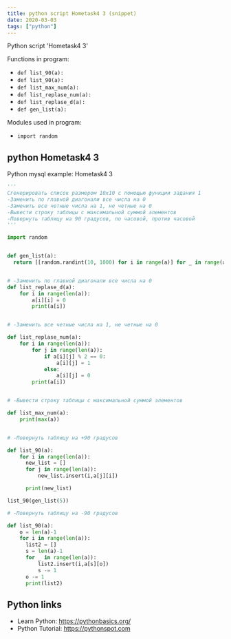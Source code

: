 ```yaml
---
title: python script Hometask4 3 (snippet)
date: 2020-03-03
tags: ["python"]
---
```

Python script 'Hometask4 3'

Functions in program: 
* `def list_90(a):`
* `def list_90(a):`
* `def list_max_num(a):`
* `def list_replase_num(a):`
* `def list_replase_d(a):`
* `def gen_list(a):`

Modules used in program: 
* `import random`

## python Hometask4 3

Python mysql example: Hometask4 3

```python
'''
Сгенерировать список размером 10х10 с помощью функции задания 1
-Заменить по главной диагонали все числа на 0
-Заменить все четные числа на 1, не четные на 0
-Вывести строку таблицы с максимальной суммой элементов
-Повернуть таблицу на 90 градусов, по часовой, против часовой
'''

import random


def gen_list(a):
  return [[random.randint(10, 1000) for i in range(a)] for _ in range(a)]


# -Заменить по главной диагонали все числа на 0
def list_replase_d(a):
    for i in range(len(a)):
        a[i][i] = 0
        print(a[i])


# -Заменить все четные числа на 1, не четные на 0

def list_replase_num(a):
    for i in range(len(a)):
        for j in range(len(a)):
            if a[i][j] % 2 == 0:
                a[i][j] = 1
            else:
                a[i][j] = 0
        print(a[i])


# -Вывести строку таблицы с максимальной суммой элементов

def list_max_num(a):
    print(max(a))


# -Повернуть таблицу на +90 градусов

def list_90(a):
    for i in range(len(a)):
      new_list = []
      for j in range(len(a)):
          new_list.insert(i,a[j][i])

      print(new_list)

list_90(gen_list(5))

# -Повернуть таблицу на -90 градусов

def list_90(a):
    o = len(a)-1
    for i in range(len(a)):
      list2 = []
      s = len(a)-1
      for _ in range(len(a)):
          list2.insert(i,a[s][o])
          s -= 1
      o -= 1
      print(list2)


```

## Python links

- Learn Python: https://pythonbasics.org/
- Python Tutorial: https://pythonspot.com
